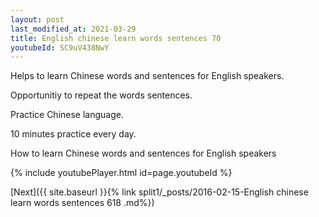 ```yaml
---
layout: post
last_modified_at: 2021-03-29
title: English chinese learn words sentences 70 
youtubeId: SC9uV438NwY
---
```

 
 
Helps to learn Chinese words and sentences for English speakers.

Opportunitiy to repeat the words sentences. 

Practice Chinese language. 
 
10 minutes practice every day. 
 
How to learn Chinese words and sentences for English speakers 
 
{% include youtubePlayer.html id=page.youtubeId %}
 
 
[Next]({{ site.baseurl }}{% link  split1/_posts/2016-02-15-English chinese learn words sentences 618 .md%})
 
